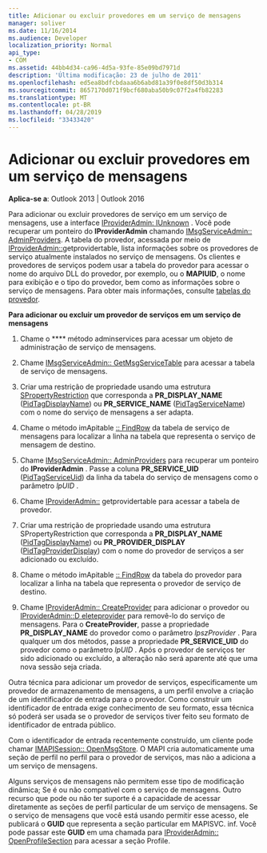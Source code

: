 ```yaml
---
title: Adicionar ou excluir provedores em um serviço de mensagens
manager: soliver
ms.date: 11/16/2014
ms.audience: Developer
localization_priority: Normal
api_type:
- COM
ms.assetid: 44bb4d34-ca96-4d5a-93fe-85e09bd7971d
description: 'Última modificação: 23 de julho de 2011'
ms.openlocfilehash: ed5ea8bdfcbdaaa6b6abd81a39f0e8df50d3b314
ms.sourcegitcommit: 8657170d071f9bcf680aba50b9c07f2a4fb82283
ms.translationtype: MT
ms.contentlocale: pt-BR
ms.lasthandoff: 04/28/2019
ms.locfileid: "33433420"
---
```

# <a name="adding-or-deleting-providers-in-a-message-service"></a>Adicionar ou excluir provedores em um serviço de mensagens

  
  
**Aplica-se a**: Outlook 2013 | Outlook 2016 
  
Para adicionar ou excluir provedores de serviço em um serviço de mensagens, use a interface [IProviderAdmin: IUnknown](iprovideradminiunknown.md) . Você pode recuperar um ponteiro do **IProviderAdmin** chamando [IMsgServiceAdmin:: AdminProviders](imsgserviceadmin-adminproviders.md). A tabela do provedor, acessada por meio de [IProviderAdmin::](iprovideradmin-getprovidertable.md)getprovidertable, lista informações sobre os provedores de serviço atualmente instalados no serviço de mensagens. Os clientes e provedores de serviços podem usar a tabela do provedor para acessar o nome do arquivo DLL do provedor, por exemplo, ou o **MAPIUID**, o nome para exibição e o tipo do provedor, bem como as informações sobre o serviço de mensagens. Para obter mais informações, consulte [tabelas do provedor](provider-tables.md).
  
 **Para adicionar ou excluir um provedor de serviços em um serviço de mensagens**
  
1. Chame o **** método adminservices para acessar um objeto de administração de serviço de mensagens. 
    
2. Chame [IMsgServiceAdmin:: GetMsgServiceTable](imsgserviceadmin-getmsgservicetable.md) para acessar a tabela de serviço de mensagens. 
    
3. Criar uma restrição de propriedade usando uma estrutura [SPropertyRestriction](spropertyrestriction.md) que corresponda a **PR_DISPLAY_NAME** ([PidTagDisplayName](pidtagdisplayname-canonical-property.md)) ou **PR_SERVICE_NAME** ([PidTagServiceName](pidtagservicename-canonical-property.md)) com o nome do serviço de mensagens a ser adapta. 
    
4. Chame o método imApitable [:: FindRow](imapitable-findrow.md) da tabela de serviço de mensagens para localizar a linha na tabela que representa o serviço de mensagem de destino. 
    
5. Chame [IMsgServiceAdmin:: AdminProviders](imsgserviceadmin-adminproviders.md) para recuperar um ponteiro do **IProviderAdmin** . Passe a coluna **PR_SERVICE_UID** ([PidTagServiceUid](pidtagserviceuid-canonical-property.md)) da linha da tabela do serviço de mensagens como o parâmetro _lpUID_ . 
    
6. Chame [IProviderAdmin::](iprovideradmin-getprovidertable.md) getprovidertable para acessar a tabela de provedor. 
    
7. Criar uma restrição de propriedade usando uma estrutura SPropertyRestriction que corresponda a **PR_DISPLAY_NAME** ([PidTagDisplayName](pidtagdisplayname-canonical-property.md)) ou **PR_PROVIDER_DISPLAY** ([PidTagProviderDisplay](pidtagproviderdisplay-canonical-property.md)) com o nome do provedor de serviços a ser adicionado ou excluído. 
    
8. Chame o método imApitable [:: FindRow](imapitable-findrow.md) da tabela do provedor para localizar a linha na tabela que representa o provedor de serviço de destino. 
    
9. Chame [IProviderAdmin:: CreateProvider](iprovideradmin-createprovider.md) para adicionar o provedor ou [IProviderAdmin::D eleteprovider](iprovideradmin-deleteprovider.md) para removê-lo do serviço de mensagens. Para o **CreateProvider**, passe a propriedade **PR_DISPLAY_NAME** do provedor como o parâmetro _lpszProvider_ . Para qualquer um dos métodos, passe a propriedade **PR_SERVICE_UID** do provedor como o parâmetro _lpUID_ . Após o provedor de serviços ter sido adicionado ou excluído, a alteração não será aparente até que uma nova sessão seja criada. 
    
Outra técnica para adicionar um provedor de serviços, especificamente um provedor de armazenamento de mensagens, a um perfil envolve a criação de um identificador de entrada para o provedor. Como construir um identificador de entrada exige conhecimento de seu formato, essa técnica só poderá ser usada se o provedor de serviços tiver feito seu formato de identificador de entrada público. 
  
Com o identificador de entrada recentemente construído, um cliente pode chamar [IMAPISession:: OpenMsgStore](imapisession-openmsgstore.md). O MAPI cria automaticamente uma seção de perfil no perfil para o provedor de serviços, mas não a adiciona a um serviço de mensagens. 
  
Alguns serviços de mensagens não permitem esse tipo de modificação dinâmica; Se é ou não compatível com o serviço de mensagens. Outro recurso que pode ou não ter suporte é a capacidade de acessar diretamente as seções de perfil particular de um serviço de mensagens. Se o serviço de mensagens que você está usando permitir esse acesso, ele publicará o **GUID** que representa a seção particular em MAPISVC. inf. Você pode passar este **GUID** em uma chamada para [IProviderAdmin:: OpenProfileSection](iprovideradmin-openprofilesection.md) para acessar a seção Profile. 
  

